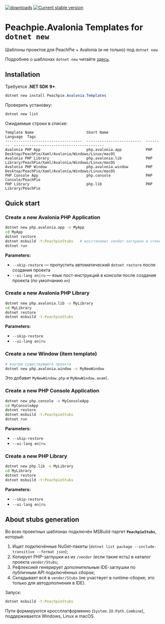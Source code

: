 [![downloads](https://img.shields.io/nuget/dt/peachpie.avalonia.templates)](https://www.nuget.org/packages/Peachpie.Avalonia.Templates/)
[![Current stable version](https://img.shields.io/nuget/v/Peachpie.Avalonia.Templates.svg)](https://www.nuget.org/packages/Peachpie.Avalonia.Templates/)

# Peachpie.Avalonia Templates for `dotnet new`

Шаблоны проектов для PeachPie + Avalonia (и не только) под `dotnet new`.

Подробнее о шаблонах `dotnet new` читайте [здесь](https://blogs.msdn.microsoft.com/dotnet/2017/04/02/how-to-create-your-own-templates-for-dotnet-new/).

## Installation

Требуется **.NET SDK 9+**.

```powershell
dotnet new install Peachpie.Avalonia.Templates
```

Проверить установку:

```powershell
dotnet new list
```

Ожидаемые строки в списке:

```
Template Name                        Short Name                 Language  Tags
-----------------------------------  -------------------------  --------  -----------------------------------------
Avalonia PHP App                     php.avalonia.app           PHP       Desktop/PeachPie/Xaml/Avalonia/Windows/Linux/macOS
Avalonia PHP Library                 php.avalonia.lib           PHP       Library/PeachPie/Xaml/Avalonia/Windows/Linux/macOS
Avalonia PHP Window                  php.avalonia.window        PHP       Desktop/PeachPie/Xaml/Avalonia/Windows/Linux/macOS
PHP Console App                      php.console                PHP       Console/PeachPie
PHP Library                          php.lib                    PHP       Library/PeachPie
```

## Quick start

### Create a new Avalonia PHP Application

```bash
dotnet new php.avalonia.app -o MyApp
cd MyApp
dotnet restore
dotnet msbuild -t:PeachpieStubs   # восстановит vendor-заглушки и сгенерирует PHP stubs в vendor/Stubs
dotnet run
```

**Parameters:**

- `--skip-restore` — пропустить автоматический `dotnet restore` после создания проекта
- `--ui-lang en|ru` — язык пост-инструкций в консоли после создания проекта (по умолчанию `en`)

### Create a new Avalonia PHP Library

```bash
dotnet new php.avalonia.lib -o MyLibrary
cd MyLibrary
dotnet restore
dotnet msbuild -t:PeachpieStubs
```

**Parameters:**

- `--skip-restore`
- `--ui-lang en|ru`

### Create a new Window (item template)

```bash
# внутри существующего проекта
dotnet new php.avalonia.window -n MyNewWindow
```

Это добавит `MyNewWindow.php` и `MyNewWindow.axaml`.

### Create a new PHP Console Application

```bash
dotnet new php.console -o MyConsoleApp
cd MyConsoleApp
dotnet restore
dotnet msbuild -t:PeachpieStubs
dotnet run
```

**Parameters:**

- `--skip-restore`
- `--ui-lang en|ru`

### Create a new PHP Library

```bash
dotnet new php.lib -o MyLibrary
cd MyLibrary
dotnet restore
dotnet msbuild -t:PeachpieStubs
```

**Parameters:**

- `--skip-restore`
- `--ui-lang en|ru`

## About stubs generation

Во всех проектных шаблонах подключён MSBuild-таргет **`PeachpieStubs`**, который:

1. Ищет подключённые NuGet-пакеты (`dotnet list package --include-transitive --format json`);
2. Копирует PHP-заглушки из их `/vendor` (если такие есть) в каталог проекта `vendor/Stubs`;
3. Рефлексией генерирует дополнительные IDE-заглушки по публичным API подключённых сборок;
4. Складывает всё в `vendor/Stubs` (не участвует в runtime-сборке; это только для автодополнения в IDE).

Запуск:

```bash
dotnet msbuild -t:PeachpieStubs
```

Пути формируются кроссплатформенно (`System.IO.Path.Combine`), поддерживается Windows, Linux и macOS.
